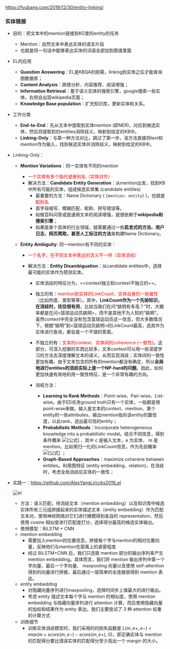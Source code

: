 https://fyubang.com/2019/12/30/entity-linking/

### 实体链接

+ 目的：把文本中的mention链接到KG里的entity的任务

  + Mention：自然文本中表达实体的语言片段
  + 也就是将一句话中能够表达实体的词语全部加到图谱里面

+ EL的应用

  + **Question Answering**：EL是KBQA的刚需，linking到实体之后才能查询图数据库；
  + **Content Analysis**：舆情分析、内容推荐、阅读增强；
  + **Information Retrieval**：基于语义实体的搜索引擎，google搜索一些实体，右侧会出现wikipedia页面；
  + **Knowledge Base population**：扩充知识库，更新实体和关系。

+ 工作分类

  + **End-to-End**：先从文本中提取到实体mention (即NER)，对应到候选实体，然后将提取到的entities消除歧义，映射到给定的KB中。
  + **Linking-Only**：与第一种方法对比，跳过了第一步。该方法直接将text和mention作为输入，找到候选实体并消除歧义，映射到给定的KB中。

+ Linking-Only：

  + **Mention Variations**：同一实体有不同的mention

    + <font color=red>一个实体有多个指代或者别名（实体对齐）</font>
    + 解决方法：**Candidate Entity Generation**：从mention出发，找到KB中所有可能的实体，组成候选实体集 (candidate entities)
      + 最重要的方法：Name Dictionary ( `{mention: entity}` )，也就是<font color=red>配别名</font>
      + 首字母缩写、模糊匹配、昵称、拼写错误等。
      + 如做百科问答或是通用文本的阅读增强，就很依赖于**wikipedia和搜索引擎**；
      + 如果是某个具体的行业领域，就需要通过一些**启发式的方法、用户日志、网页爬取，甚至人工标注的方法**来构建Name Dictionary。

  + **Entity Ambiguity**: 同一mention有不同的实体：

    + <font color=red> 一个名字，在不同文本中表达的含义不一样（实体消岐）</font>

    + 解决方法：**Entity Disambiguation**：从candidate entities中，选择最可能的实体作为预测实体。

      + 实体消歧的特征分为，==context独立和context不独立的==。

      + 独立的有：<font color=red>mention到实体的LinkCount、实体自身的一些属性</font>（比如热度、类型等等）。其中，**LinkCount作为一个先验知识，在消歧时，往往很有用**，比如当我们在问“姚明有多高？”时，大概率都是在问<篮球运动员姚明>，而不是其他不为人知的“姚明”。虽然context中完全没有包含篮球运动员这一信息，但大多数情况下，根据“姚明”到<篮球运动员姚明>的LinkCount最高，选其作为实体进行查询，都会是一个不错的答案。
      + 不独立的有：<font color=red>文本的context、实体间的coherence (一致性)</font>。这部分，可深入挖掘的东西比较多，文本context可以用一些深度学习的方法去深度理解文本的语义，从而实现消歧；实体间的一致性更加有趣，由于文本包含的所有的mention都没有确定，所以**全局地进行entities的消歧实际上是一个NP-hard的问题**。因此，如何更加快速有效地利用一致性特征，是一个非常有趣的方向。
      + 消岐方法：
        + **Learning to Rank Methods**：Point-wise、Pair-wise、List-wise。由于ED任务ground truth只有一个实体，一般都是用point-wise来做。输入是文本的context、mention、某个entity的一些attributes，输出mention指向该entity的置信度，以此rank，选出最可信的entity；
        + **Probabilistic Methods**：Incorporate heterogeneous knowledge into a probabilistic model。结合不同信息，得到条件概率 ![[公式]](https://www.zhihu.com/equation?tex=P%28e%7Cm%2C+c%29) ，其中 c 是输入文本，e 为实体， m 是mention。比如用归一化的LinkCount信息，作为先验概率 ![[公式]](https://www.zhihu.com/equation?tex=P%28e%7Cm%29) ；
        + **Graph-Based Approaches**：maximize coherene between entities。利用图特征 (entity embedding、relation)，在消歧时，考虑全局消歧后实体的一致性；



+ 实践一：https://github.com/AlexYangLi/ccks2019_el

  ![el](https://tva1.sinaimg.cn/large/008i3skNgy1gtf4rjpp3qj61jv0lmdmi02.jpg)

  + 方法：语义匹配，待消歧文本（mention embedding）以及知识库中候选实体所有三元组拼接起来的实体描述文本（entity embedding）作为匹配文本对，使用神经网络对它们进行建模得到各自的 representation，然后使用 cosine 相似度进行匹配度打分，选择得分最高的候选实体输出。
  + 使用模型：BiLSTM + CNN
  + mention embedding
    + 需要加入mention的位置信息，拼接每个字与mention的相对位置向量，反映他们与mention在距离上的紧密程度
    + 经过 BiLSTM+CNN 后，我们只选取 mention 部分的输出序列来产生 mention embedding。具体而言，我们将 mention 输出序列中第一个字向量、最后一个字向量、 maxpooling 向量以及使用 self-attention 得到的向量进行拼接，最后通过一层简单的全连接层得到 mention 表达。
  + entity embedding
    + 对隐藏向量序列进行maxpooling，选择时间步上值最大的进行输出。
    + 考虑 entity 描述文本每个字与 mention 的相似度，使用 mention embedding 与隐藏向量序列进行 attention 计算，而后使用隐藏向量的加权和结果作为 entity 表达。我们主要尝试了 3 种 attention 权重的计算方式
  + 训练细节
    + 训练实体消歧模型时，我们采用的的损失函数是 $L(m, e+, e-) = max(m+score(m, e-)-score(m, e+)$, 0)，即正确实体与 mention 的匹配得分要比错误实体的匹配得分至少高出一个 margin 的大小。
